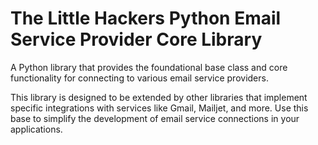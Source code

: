 # The Little Hackers Python Email Service Provider Core Library
A Python library that provides the foundational base class and core functionality for connecting to various email service providers.

This library is designed to be extended by other libraries that implement specific integrations with services like Gmail, Mailjet, and more. Use this base to simplify the development of email service connections in your applications.
